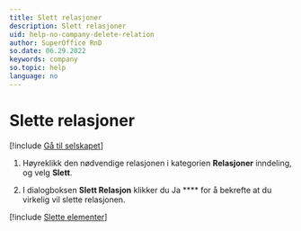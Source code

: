 ```yaml
---
title: Slett relasjoner
description: Slett relasjoner
uid: help-no-company-delete-relation
author: SuperOffice RnD
so.date: 06.29.2022
keywords: company
so.topic: help
language: no
---
```


# Slette relasjoner

[!include [Gå til selskapet](../../learn/includes/goto-company.md)]

1. Høyreklikk den nødvendige relasjonen i kategorien **Relasjoner** inndeling, og velg **Slett**.

1. I  dialogboksen **Slett Relasjon** klikker du Ja **** for å bekrefte at du virkelig vil slette relasjonen.

[!include [Slette elementer](../../learn/includes/tip-deletion.md)]

<!-- Referenced links -->

<!-- Referenced images -->
